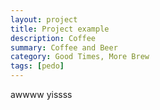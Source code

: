 ```yaml
---
layout: project
title: Project example
description: Coffee
summary: Coffee and Beer
category: Good Times, More Brew
tags: [pedo]
---
```


awwww yissss

